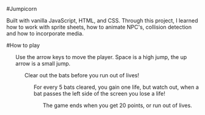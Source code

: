 #Jumpicorn

Built with vanilla JavaScript, HTML, and CSS. Through this project, I learned how to work with sprite sheets, how to animate NPC's, collision detection and how to incorporate media. 

#How to play 

<ul> Use the arrow keys to move the player. Space is a high jump, the up arrow is a small jump.
  <ul> Clear out the bats before you run out of lives!
    <ul> For every 5 bats cleared, you gain one life, but watch out, when a bat passes the left side of the screen you lose a life!
      <ul>The game ends when you get 20 points, or run out of lives.
